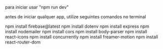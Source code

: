 para iniciar usar "npm run dev"

antes de iniciar qualquer app, utilize seguintes comandos no terminal

npm install firebase@latest
npm install dotenv
npm install express
npm install nodemailer
npm install cors
npm install body-parser
npm install react-icons
npm install concurrently
npm install freamer-motion
npm install react-router-dom